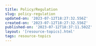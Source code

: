 ```yaml
---
title: Policy/Regulation
slug: policy-regulation
updated-on: '2023-07-12T18:27:32.556Z'
created-on: '2023-07-12T18:27:32.556Z'
published-on: '2023-07-12T18:37:11.502Z'
layout: '[resource-topics].html'
tags: resource-topics
---
```



